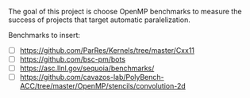 The goal of this project is choose OpenMP benchmarks to measure the success of projects that target automatic paralelization.

Benchmarks to insert:

- [ ] https://github.com/ParRes/Kernels/tree/master/Cxx11
- [ ] https://github.com/bsc-pm/bots
- [ ] https://asc.llnl.gov/sequoia/benchmarks/
- [ ] https://github.com/cavazos-lab/PolyBench-ACC/tree/master/OpenMP/stencils/convolution-2d

